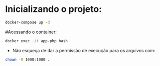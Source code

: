 # Inicializando o projeto:
```bash
docker-compose up -d
```

#Acessando o container:
```bash
docker exec -it app-php bash
```
- Não esqueça de dar a permissão de execução para os arquivos com:
```bash
chown -R 1000:1000 .
```


